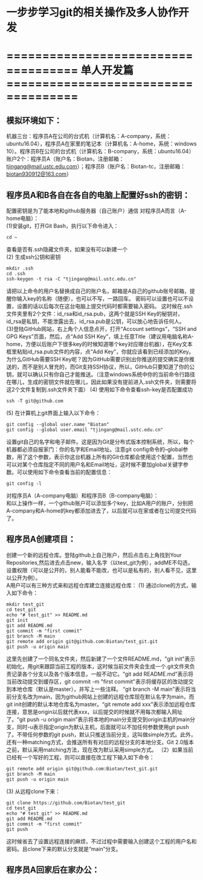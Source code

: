# 一步步学习git的相关操作及多人协作开发
# ==================================== 单人开发篇 ====================================
## 模拟环境如下：
机器三台：程序员A在公司的台式机（计算机名：A-company，系统：ubuntu16.04），程序员A在家里的笔记本（计算机名：A-home，系统：windows 10）。程序员B在公司的台式机（计算机名：B-company，系统：ubuntu16.04）  
账户2个：程序员A（账户名：Biotan，注册邮箱：tjingang@mail.ustc.edu.com）；程序员B（账户名：Biotan-tc，注册邮箱：biotan930912@163.com）

## 程序员A和B各自在各自的电脑上配置好ssh的密钥：
配置密钥是为了能本地和github服务器（自己账户）通信
对程序员A而言（A-home电脑）：  
(1)安装git，打开Git Bash，执行以下命令进入：
```
cd ~
```
查看是否有.ssh隐藏文件夹，如果没有可以新建一个  
(2) 生成ssh公钥和密钥
```
mkdir .ssh
cd .ssh
ssh-keygen -t rsa -C "tjingang@mail.ustc.edu.cn"
```
请把以上命令的用户名替换成自己的账户名，邮箱是A自己的github账号邮箱，提醒你输入key的名称（随便），也可以不写，一路回车。 密码可以设置也可以不设置，设置的话以后每次在这台电脑上提交代码时都需要输入密码。 这时候在.ssh文件夹里有2个文件：id_rsa和id_rsa.pub，这两个就是SSH Key的秘钥对，id_rsa是私钥，不能泄露出去，id_rsa.pub是公钥，可以放心地告诉任何人。    
(3)登陆GitHub网站，右上角个人信息点开，打开“Account settings”，“SSH and GPG Keys”页面，然后，点“Add SSH Key”，填上任意Title（建议用电脑名称A-home，方便以后账户下很多key的时候知道哪个key对应哪台机器），在Key文本框里粘贴id_rsa.pub文件的内容，点“Add Key”，你就应该看到已经添加的Key。为什么GitHub需要SSH Key呢？因为GitHub需要识别出你推送的提交确实是你推送的，而不是别人冒充的，而Git支持SSH协议，所以，GitHub只要知道了你的公钥，就可以确认只有你自己才能推送。（注意windows系统中你的当前命令行路径在哪儿，生成的密钥文件就在哪儿，因此如果没有提前进入.ssh文件夹，则需要将这2个文件复制到.ssh文件夹下面）
(4) 使用如下命令查看ssh-key是否配置成功
```
ssh -T git@github.com
```

(5) 在计算机上git界面上输入以下命令：
```
git config --global user.name "Biotan"
git config --global user.email "tjingang@mail.ustc.edu.cn"
```
设置git自己的名字和电子邮件。这是因为Git是分布式版本控制系统，所以，每个机器都必须自报家门：你的名字和Email地址。注意git config命令的–global参数，用了这个参数，表示你这台机器上所有的Git仓库都会使用这个配置，当然也可以对某个仓库指定不同的用户名和Email地址，这时候不要加global关键字参数。可以使用如下命令查看当前的配置信息：
```
git config -l
```
对程序员A（A-company电脑）和程序员B（B-company电脑）：  
和以上操作一样，一个github账户可以添加多个key，比如A用户的账户，分别把A-company和A-home的key都添加进去了，以后就可以在家或者在公司提交代码了。

## 程序员A创建项目：
创建一个新的远程仓库。登陆github上自己账户，然后点击右上角找到Your Repositories,然后进去点击new，输入名字（以test_git为例），addME不勾选，设置权限（可以是公开的，别人能看不能改，也可以是私有的，别人看不见，这里以公开为例）。  
A用户可以有三种方式来和远程仓库建立连接远程仓库：
(1) 通过clone的方式，输入如下命令：
```
mkdir test_git
cd test_git
echo "# test_git" >> README.md
git init
git add README.md
git commit -m "first commit"
git branch -M main
git remote add origin git@github.com:Biotan/test_git.git
git push -u origin main
```
这里先创建了一个同名文件夹，然后新建了一个文件README.md，"git init"表示初始化，用git来跟踪当前工程的版本，这时候当前文件夹会生成一个.git文件夹负责记录各个分支以及各个版本信息，一般不动它。“git add README.md”表示将当前改动提交到缓存区，git commit -m "first commit"表示将缓存区的改动提交到本地仓库（默认是master），并写上一些注释。
“git branch -M main”表示将当前分支名改为main，因为github网站上创建的远程仓库现在默认名字为main，而git init创建的默认本地仓库名为master。“git remote add xxx”表示添加远程仓库连接，意思是origin以后就代表xxx，以后提交的时候就不用每次都输入网址了。“git push -u origin main”表示将本地的main分支提交到origin主机的main分支，同时-u表示指定origin为默认主机，后面就可以不加任何参数使用git push了。不带任何参数的git push，默认只推送当前分支，这叫做simple方式。此外，还有一种matching方式，会推送所有有对应的远程分支的本地分支。Git 2.0版本之前，默认采用matching方法，现在改为默认采用simple方式。
（2）如果当前已经有一个写好的工程，则可以直接在改工程下输入如下命令：
```
git remote add origin git@github.com:Biotan/test_git.git
git branch -M main
git push -u origin main
```
(3) 从远程clone下来：
```
git clone https://github.com/Biotan/test_git
cd test_git
echo "# test_git" >> README.md
git add README.md
git commit -m "first commit"
git push
```
这时候省去了设置远程连接的麻烦，不过过程中需要输入创建这个工程的用户名和密码。且clone下来的默认分支就是“main”分支。

## 程序员A回家后在家办公：
